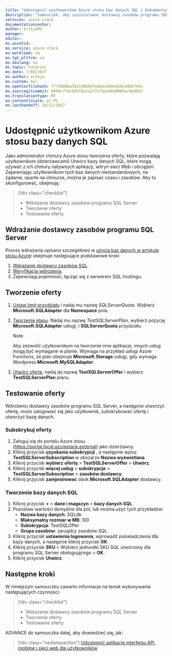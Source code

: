 ```yaml
---
title: "Udostępnić użytkownikom Azure stosu baz danych SQL | Dokumentacja firmy Microsoft"
description: "Samouczek, aby zainstalować dostawcę zasobów programu SQL Server i utworzyć oferuje które zezwala użytkownikom Azure stosu na tworzenie baz danych."
services: azure-stack
documentationcenter: 
author: ErikjeMS
manager: 
editor: 
ms.assetid: 
ms.service: azure-stack
ms.workload: na
ms.tgt_pltfrm: na
ms.devlang: na
ms.topic: tutorial
ms.date: 7/03/2017
ms.author: erikje
ms.custom: mvc
ms.openlocfilehash: f774888ba3921d0688feddac669ed1dca4667441
ms.sourcegitcommit: 6699c77dcbd5f8a1a2f21fba3d0a0005ac9ed6b7
ms.translationtype: MT
ms.contentlocale: pl-PL
ms.lasthandoff: 10/11/2017
---
```

# <a name="make-sql-databases-available-to-your-azure-stack-users"></a>Udostępnić użytkownikom Azure stosu bazy danych SQL

Jako administrator chmury Azure stosu tworzenia oferty, które pozwalają użytkownikom (dzierżawcami) Utwórz bazy danych SQL, które mogą używać z ich chmury natywnych aplikacji, witryn sieci Web i obciążeń. Zapewniając użytkownikom tych baz danych niestandardowych, na żądanie, oparte na chmurze, można je zapisać czasu i zasobów. Aby to skonfigurować, obejmują:

> [!div class="checklist"]
> * Wdrażanie dostawcy zasobów programu SQL Server
> * Tworzenie oferty
> * Testowanie oferty

## <a name="deploy-the-sql-server-resource-provider"></a>Wdrażanie dostawcy zasobów programu SQL Server

Proces wdrażania opisano szczegółowo w [użycia baz danych w artykule stosu Azure](azure-stack-sql-resource-provider-deploy.md)i obejmuje następujące podstawowe kroki:

1. [Wdrażanie dostawcy zasobów SQL]( azure-stack-sql-resource-provider-deploy.md#deploy-the-resource-provider).
2. [Weryfikacja wdrożenia]( azure-stack-sql-resource-provider-deploy.md#verify-the-deployment-using-the-azure-stack-portal).
3. Zapewniają pojemność, łącząc się z serwerem SQL hostingu.

## <a name="create-an-offer"></a>Tworzenie oferty

1.  [Ustaw limit przydziału](azure-stack-setting-quotas.md) i nadaj mu nazwę *SQLServerQuota*. Wybierz **Microsoft.SQLAdapter** dla **Namespace** pola.
2.  [Tworzenie planu](azure-stack-create-plan.md). Nadaj mu nazwę *TestSQLServerPlan*, wybierz pozycję **Microsoft.SQLAdapter** usługi, i **SQLServerQuota** przydziału.

    > [!NOTE]
    > Aby zezwolić użytkownikom na tworzenie inne aplikacje, innych usług mogą być wymagane w planie. Wymaga na przykład usługi Azure Functions, że plan obejmuje **Microsoft.Storage** usługi, gdy wymaga Wordpress **Microsoft.MySQLAdapter**.
    > 
    >

3.  [Utwórz ofertę](azure-stack-create-offer.md), nadaj jej nazwę **TestSQLServerOffer** i wybierz **TestSQLServerPlan** planu.

## <a name="test-the-offer"></a>Testowanie oferty

Wdrożeniu dostawcy zasobów programu SQL Server, a następnie utworzyć ofertę, może zalogować się jako użytkownik, subskrybować ofertę i utworzyć bazę danych.

### <a name="subscribe-to-the-offer"></a>Subskrybuj oferty
1. Zaloguj się do portalu Azure stosu (https://portal.local.azurestack.external) jako dzierżawcy.
2. Kliknij przycisk **uzyskania subskrypcji** , a następnie wpisz **TestSQLServerSubscription** w obszarze **Nazwa wyświetlana**.
3. Kliknij przycisk **wybierz ofertę** > **TestSQLServerOffer** > **Utwórz**.
4. Kliknij przycisk **więcej usług** > **subskrypcje** > **TestSQLServerSubscription** > **zasobów dostawcy**.
5. Kliknij przycisk **zarejestrować** obok **Microsoft.SQLAdapter** dostawcy.

### <a name="create-a-sql-database"></a>Tworzenie bazy danych SQL

1. Kliknij przycisk  **+**   >  **dane i magazyn** > **bazy danych SQL**.
2. Pozostaw wartości domyślne dla pól, lub można użyć tych przykładów:
    - **Nazwa bazy danych**: SQLdb
    - **Maksymalny rozmiar w MB**: 100
    - **Subskrypcja**: TestSQLOffer
    - **Grupa zasobów**: zarządcy zasobów SQL
3. Kliknij przycisk **ustawienia logowania**, wprowadź poświadczenia dla bazy danych, a następnie kliknij przycisk **OK**.
4. Kliknij przycisk **SKU** > Wybierz jednostki SKU SQL utworzony dla programu SQL Server obsługującego > **OK**.
5. Kliknij przycisk **Utwórz**.

## <a name="next-steps"></a>Następne kroki

W niniejszym samouczku zawarto informacje na temat wykonywania następujących czynności:

> [!div class="checklist"]
> * Wdrażanie dostawcy zasobów programu SQL Server
> * Tworzenie oferty
> * Testowanie oferty

ADVANCE do samouczka dalej, aby dowiedzieć się, jak:

> [!div class="nextstepaction"]
> [Udostępnić aplikacje interfejsu API, mobilne i sieci web dla użytkowników]( azure-stack-tutorial-app-service.md)

